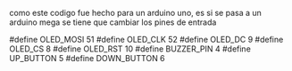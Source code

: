 como este codigo fue hecho para un arduino uno, es si se pasa a un arduino mega se tiene que cambiar los pines de entrada 

#define OLED_MOSI 51
#define OLED_CLK  52
#define OLED_DC   9
#define OLED_CS   8
#define OLED_RST  10
#define BUZZER_PIN    4
#define UP_BUTTON     5
#define DOWN_BUTTON   6
